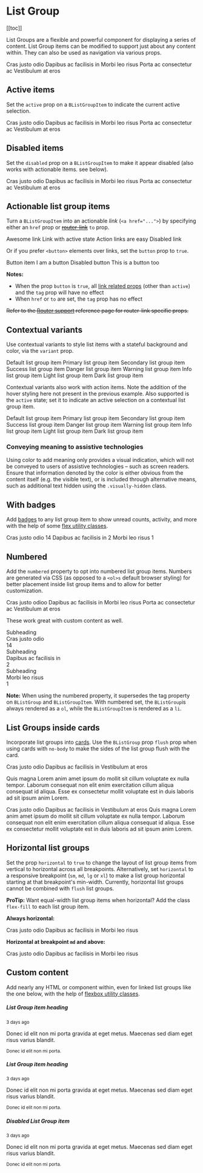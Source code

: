 # List Group

<ClientOnly>
  <Teleport to=".bd-toc">

[[toc]]

  </Teleport>
</ClientOnly>

<div class="lead mb-5">

List Groups are a flexible and powerful component for displaying a series of content. List Group items can be modified to support just about any content within. They can also be used as navigation via various props.

</div>

<HighlightCard>
  <BListGroup>
    <BListGroupItem>Cras justo odio</BListGroupItem>
    <BListGroupItem>Dapibus ac facilisis in</BListGroupItem>
    <BListGroupItem>Morbi leo risus</BListGroupItem>
    <BListGroupItem>Porta ac consectetur ac</BListGroupItem>
    <BListGroupItem>Vestibulum at eros</BListGroupItem>
  </BListGroup>
  <template #html>

```vue-html
<BListGroup>
  <BListGroupItem>Cras justo odio</BListGroupItem>
  <BListGroupItem>Dapibus ac facilisis in</BListGroupItem>
  <BListGroupItem>Morbi leo risus</BListGroupItem>
  <BListGroupItem>Porta ac consectetur ac</BListGroupItem>
  <BListGroupItem>Vestibulum at eros</BListGroupItem>
</BListGroup>
```

  </template>
</HighlightCard>

## Active items

Set the `active` prop on a `BListGroupItem` to indicate the current active selection.

<HighlightCard>
  <BListGroup>
    <BListGroupItem>Cras justo odio</BListGroupItem>
    <BListGroupItem active>Dapibus ac facilisis in</BListGroupItem>
    <BListGroupItem>Morbi leo risus</BListGroupItem>
    <BListGroupItem>Porta ac consectetur ac</BListGroupItem>
    <BListGroupItem>Vestibulum at eros</BListGroupItem>
  </BListGroup>
  <template #html>

```vue-html
<BListGroup>
  <BListGroupItem>Cras justo odio</BListGroupItem>
  <BListGroupItem active>Dapibus ac facilisis in</BListGroupItem>
  <BListGroupItem>Morbi leo risus</BListGroupItem>
  <BListGroupItem>Porta ac consectetur ac</BListGroupItem>
  <BListGroupItem>Vestibulum at eros</BListGroupItem>
</BListGroup>
```

  </template>
</HighlightCard>

## Disabled items

Set the `disabled` prop on a `BListGroupItem` to make it appear disabled (also works with
actionable items. see below).

<HighlightCard>
  <BListGroup>
    <BListGroupItem disabled>Cras justo odio</BListGroupItem>
    <BListGroupItem>Dapibus ac facilisis in</BListGroupItem>
    <BListGroupItem>Morbi leo risus</BListGroupItem>
    <BListGroupItem disabled>Porta ac consectetur ac</BListGroupItem>
    <BListGroupItem>Vestibulum at eros</BListGroupItem>
  </BListGroup>
  <template #html>

```vue-html
<BListGroup>
  <BListGroupItem disabled>Cras justo odio</BListGroupItem>
  <BListGroupItem>Dapibus ac facilisis in</BListGroupItem>
  <BListGroupItem>Morbi leo risus</BListGroupItem>
  <BListGroupItem disabled>Porta ac consectetur ac</BListGroupItem>
  <BListGroupItem>Vestibulum at eros</BListGroupItem>
</BListGroup>
```

  </template>
</HighlightCard>

## Actionable list group items

Turn a `BListGroupItem` into an actionable _link_ (`<a href="...">`) by specifying either an
`href` prop or ~~[router-link](/docs/reference/router-links)~~ `to` prop.

<HighlightCard>
  <BListGroup>
    <BListGroupItem href="#some-link">Awesome link</BListGroupItem>
    <BListGroupItem href="#" active>Link with active state</BListGroupItem>
    <BListGroupItem href="#">Action links are easy</BListGroupItem>
    <BListGroupItem href="#foobar" disabled>Disabled link</BListGroupItem>
  </BListGroup>
  <template #html>

```vue-html
<BListGroup>
  <BListGroupItem href="#some-link">Awesome link</BListGroupItem>
  <BListGroupItem href="#" active>Link with active state</BListGroupItem>
  <BListGroupItem href="#">Action links are easy</BListGroupItem>
  <BListGroupItem href="#foobar" disabled>Disabled link</BListGroupItem>
</BListGroup>
```

  </template>
</HighlightCard>

Or if you prefer `<button>` elements over links, set the `button` prop to `true`.

<HighlightCard>
  <BListGroup>
    <BListGroupItem button>Button item</BListGroupItem>
    <BListGroupItem button>I am a button</BListGroupItem>
    <BListGroupItem button disabled>Disabled button</BListGroupItem>
    <BListGroupItem button>This is a button too</BListGroupItem>
  </BListGroup>
  <template #html>

```vue-html
<BListGroup>
  <BListGroupItem button>Button item</BListGroupItem>
  <BListGroupItem button>I am a button</BListGroupItem>
  <BListGroupItem button disabled>Disabled button</BListGroupItem>
  <BListGroupItem button>This is a button too</BListGroupItem>
</BListGroup>
```

  </template>
</HighlightCard>

**Notes:**

- When the prop `button` is `true`, all [link related props](/docs/components/link) (other than
  `active`) and the `tag` prop will have no effect
- When `href` or `to` are set, the `tag` prop has no effect

~~Refer to the [Router support](/docs/reference/router-links) reference page for router-link specific
props.~~

## Contextual variants

Use contextual variants to style list items with a stateful background and color, via the `variant`
prop.

<HighlightCard>
  <BListGroup>
    <BListGroupItem>Default list group item</BListGroupItem>
    <BListGroupItem variant="primary">Primary list group item</BListGroupItem>
    <BListGroupItem variant="secondary">Secondary list group item</BListGroupItem>
    <BListGroupItem variant="success">Success list group item</BListGroupItem>
    <BListGroupItem variant="danger">Danger list group item</BListGroupItem>
    <BListGroupItem variant="warning">Warning list group item</BListGroupItem>
    <BListGroupItem variant="info">Info list group item</BListGroupItem>
    <BListGroupItem variant="light">Light list group item</BListGroupItem>
    <BListGroupItem variant="dark">Dark list group item</BListGroupItem>
  </BListGroup>
  <template #html>

```vue-html
<BListGroup>
  <BListGroupItem>Default list group item</BListGroupItem>
  <BListGroupItem variant="primary">Primary list group item</BListGroupItem>
  <BListGroupItem variant="secondary">Secondary list group item</BListGroupItem>
  <BListGroupItem variant="success">Success list group item</BListGroupItem>
  <BListGroupItem variant="danger">Danger list group item</BListGroupItem>
  <BListGroupItem variant="warning">Warning list group item</BListGroupItem>
  <BListGroupItem variant="info">Info list group item</BListGroupItem>
  <BListGroupItem variant="light">Light list group item</BListGroupItem>
  <BListGroupItem variant="dark">Dark list group item</BListGroupItem>
</BListGroup>
```

  </template>
</HighlightCard>

Contextual variants also work with action items. Note the addition of the hover styling here not
present in the previous example. Also supported is the `active` state; set it to indicate an active
selection on a contextual list group item.

<HighlightCard>
  <BListGroup>
    <BListGroupItem href="#">Default list group item</BListGroupItem>
    <BListGroupItem href="#" variant="primary">Primary list group item</BListGroupItem>
    <BListGroupItem href="#" variant="secondary">Secondary list group item</BListGroupItem>
    <BListGroupItem href="#" variant="success">Success list group item</BListGroupItem>
    <BListGroupItem href="#" variant="danger">Danger list group item</BListGroupItem>
    <BListGroupItem href="#" variant="warning">Warning list group item</BListGroupItem>
    <BListGroupItem href="#" variant="info">Info list group item</BListGroupItem>
    <BListGroupItem href="#" variant="light">Light list group item</BListGroupItem>
    <BListGroupItem href="#" variant="dark">Dark list group item</BListGroupItem>
  </BListGroup>
  <template #html>

```vue-html
<BListGroup>
  <BListGroupItem href="#">Default list group item</BListGroupItem>
  <BListGroupItem href="#" variant="primary">Primary list group item</BListGroupItem>
  <BListGroupItem href="#" variant="secondary">Secondary list group item</BListGroupItem>
  <BListGroupItem href="#" variant="success">Success list group item</BListGroupItem>
  <BListGroupItem href="#" variant="danger">Danger list group item</BListGroupItem>
  <BListGroupItem href="#" variant="warning">Warning list group item</BListGroupItem>
  <BListGroupItem href="#" variant="info">Info list group item</BListGroupItem>
  <BListGroupItem href="#" variant="light">Light list group item</BListGroupItem>
  <BListGroupItem href="#" variant="dark">Dark list group item</BListGroupItem>
</BListGroup>
```

  </template>
</HighlightCard>

### Conveying meaning to assistive technologies

Using color to add meaning only provides a visual indication, which will not be conveyed to users of
assistive technologies – such as screen readers. Ensure that information denoted by the color is
either obvious from the content itself (e.g. the visible text), or is included through alternative
means, such as additional text hidden using the `.visually-hidden` class.

## With badges

Add [badges](/docs/components/badge) to any list group item to show unread counts, activity, and
more with the help of some [flex utility classes](/docs/reference/utility-classes).

<HighlightCard>
  <BListGroup>
    <BListGroupItem class="d-flex justify-content-between align-items-center">
      Cras justo odio
      <BBadge variant="primary" pill>14</BBadge>
    </BListGroupItem>
    <BListGroupItem class="d-flex justify-content-between align-items-center">
      Dapibus ac facilisis in
      <BBadge variant="primary" pill>2</BBadge>
    </BListGroupItem>
    <BListGroupItem class="d-flex justify-content-between align-items-center">
      Morbi leo risus
      <BBadge variant="primary" pill>1</BBadge>
    </BListGroupItem>
  </BListGroup>
  <template #html>

```vue-html
<BListGroup>
  <BListGroupItem class="d-flex justify-content-between align-items-center">
    Cras justo odio
    <BBadge variant="primary" pill>14</BBadge>
  </BListGroupItem>

  <BListGroupItem class="d-flex justify-content-between align-items-center">
    Dapibus ac facilisis in
    <BBadge variant="primary" pill>2</BBadge>
  </BListGroupItem>

  <BListGroupItem class="d-flex justify-content-between align-items-center">
    Morbi leo risus
    <BBadge variant="primary" pill>1</BBadge>
  </BListGroupItem>
</BListGroup>
```

  </template>
</HighlightCard>

## Numbered

Add the `numbered` property to opt into numbered list group items. Numbers are generated via CSS (as opposed to a `<ol>s` default browser styling) for better placement inside list group items and to allow for better customization.

<HighlightCard>
  <BListGroup numbered>
    <BListGroupItem>Cras justo odioo</BListGroupItem>
    <BListGroupItem>Dapibus ac facilisis in</BListGroupItem>
    <BListGroupItem>Morbi leo risus</BListGroupItem>
    <BListGroupItem>Porta ac consectetur ac</BListGroupItem>
    <BListGroupItem>Vestibulum at eros</BListGroupItem>
  </BListGroup>
  <template #html>

```vue-html
<BListGroup numbered>
  <BListGroupItem>Cras justo odioo</BListGroupItem>
  <BListGroupItem>Dapibus ac facilisis in</BListGroupItem>
  <BListGroupItem>Morbi leo risus</BListGroupItem>
  <BListGroupItem>Porta ac consectetur ac</BListGroupItem>
  <BListGroupItem>Vestibulum at eros</BListGroupItem>
</BListGroup>
```

  </template>
</HighlightCard>

These work great with custom content as well.

<HighlightCard>
  <BListGroup numbered>
    <BListGroupItem class="d-flex justify-content-between align-items-start">
      <div class="ms-2 me-auto">
        <div class="fw-bold">Subheading</div>
        Cras justo odio
      </div>
      <BBadge variant="primary" pill>14</BBadge>
    </BListGroupItem>
    <BListGroupItem class="d-flex justify-content-between align-items-start">
      <div class="ms-2 me-auto">
        <div class="fw-bold">Subheading</div>
        Dapibus ac facilisis in
        </div>
        <BBadge variant="primary" pill>2</BBadge>
    </BListGroupItem>
    <BListGroupItem class="d-flex justify-content-between align-items-start">
      <div class="ms-2 me-auto">
        <div class="fw-bold">Subheading</div>
        Morbi leo risus
      </div>
      <BBadge variant="primary" pill>1</BBadge>
    </BListGroupItem>
  </BListGroup>
  <template #html>

```vue-html
<BListGroup numbered>
  <BListGroupItem class="d-flex justify-content-between align-items-start">
    <div class="ms-2 me-auto">
      <div class="fw-bold">Subheading</div>
      Cras justo odio
    </div>
    <BBadge variant="primary" pill>14</BBadge>
  </BListGroupItem>

  <BListGroupItem class="d-flex justify-content-between align-items-start">
    <div class="ms-2 me-auto">
      <div class="fw-bold">Subheading</div>
      Dapibus ac facilisis in
    </div>
    <BBadge variant="primary" pill>2</BBadge>
  </BListGroupItem>

  <BListGroupItem class="d-flex justify-content-between align-items-start">
    <div class="ms-2 me-auto">
      <div class="fw-bold">Subheading</div>
      Morbi leo risus
    </div>
    <BBadge variant="primary" pill>1</BBadge>
  </BListGroupItem>
</BListGroup>
```

  </template>
</HighlightCard>

**Note:** When using the numbered property, it supersedes the tag property on `BListGroup` and `BListGroupItem`.
With numbered set, the `BListGroup`is always rendered as a `ol`, while the `BListGroupItem` is rendered as a `li`.

## List Groups inside cards

Incorporate list groups into [cards](/docs/components/card). Use the `BListGroup` prop `flush`
prop when using cards with `no-body` to make the sides of the list group flush with the card.

<HighlightCard>
  <BCardGroup deck>
    <BCard header="Card with list group">
      <BListGroup>
        <BListGroupItem href="#">Cras justo odio</BListGroupItem>
        <BListGroupItem href="#">Dapibus ac facilisis in</BListGroupItem>
        <BListGroupItem href="#">Vestibulum at eros</BListGroupItem>
      </BListGroup>
      <p class="card-text mt-2">
        Quis magna Lorem anim amet ipsum do mollit sit cillum voluptate ex nulla tempor. Laborum
        consequat non elit enim exercitation cillum aliqua consequat id aliqua. Esse ex consectetur
        mollit voluptate est in duis laboris ad sit ipsum anim Lorem.
      </p>
    </BCard>
    <BCard no-body header="Card with flush list group">
      <BListGroup flush>
        <BListGroupItem href="#">Cras justo odio</BListGroupItem>
        <BListGroupItem href="#">Dapibus ac facilisis in</BListGroupItem>
        <BListGroupItem href="#">Vestibulum at eros</BListGroupItem>
      </BListGroup>
      <BCardBody>
        Quis magna Lorem anim amet ipsum do mollit sit cillum voluptate ex nulla tempor. Laborum
        consequat non elit enim exercitation cillum aliqua consequat id aliqua. Esse ex consectetur
        mollit voluptate est in duis laboris ad sit ipsum anim Lorem.
      </BCardBody>
    </BCard>
  </BCardGroup>
  <template #html>

```vue-html
<BCardGroup deck>
  <BCard header="Card with list group">
    <BListGroup>
      <BListGroupItem href="#">Cras justo odio</BListGroupItem>
      <BListGroupItem href="#">Dapibus ac facilisis in</BListGroupItem>
      <BListGroupItem href="#">Vestibulum at eros</BListGroupItem>
    </BListGroup>

    <p class="card-text mt-2">
      Quis magna Lorem anim amet ipsum do mollit sit cillum voluptate ex nulla tempor. Laborum
      consequat non elit enim exercitation cillum aliqua consequat id aliqua. Esse ex consectetur
      mollit voluptate est in duis laboris ad sit ipsum anim Lorem.
    </p>
  </BCard>

  <BCard no-body header="Card with flush list group">
    <BListGroup flush>
      <BListGroupItem href="#">Cras justo odio</BListGroupItem>
      <BListGroupItem href="#">Dapibus ac facilisis in</BListGroupItem>
      <BListGroupItem href="#">Vestibulum at eros</BListGroupItem>
    </BListGroup>

    <BCardBody>
      Quis magna Lorem anim amet ipsum do mollit sit cillum voluptate ex nulla tempor. Laborum
      consequat non elit enim exercitation cillum aliqua consequat id aliqua. Esse ex consectetur
      mollit voluptate est in duis laboris ad sit ipsum anim Lorem.
    </BCardBody>
  </BCard>
</BCardGroup>
```

  </template>
</HighlightCard>

## Horizontal list groups

Set the prop `horizontal` to `true` to change the layout of list group items from vertical to
horizontal across all breakpoints. Alternatively, set `horizontal` to a responsive breakpoint (`sm`,
`md`, `lg` or `xl`) to make a list group horizontal starting at that breakpoint's min-width.
Currently, horizontal list groups cannot be combined with `flush` list groups.

**ProTip:** Want equal-width list group items when horizontal? Add the class `flex-fill` to each
list group item.

**Always horizontal:**

<HighlightCard>
  <BListGroup horizontal>
    <BListGroupItem>Cras justo odio</BListGroupItem>
    <BListGroupItem>Dapibus ac facilisis in</BListGroupItem>
    <BListGroupItem>Morbi leo risus</BListGroupItem>
  </BListGroup>
  <template #html>

```vue-html
<BListGroup horizontal>
  <BListGroupItem>Cras justo odio</BListGroupItem>
  <BListGroupItem>Dapibus ac facilisis in</BListGroupItem>
  <BListGroupItem>Morbi leo risus</BListGroupItem>
</BListGroup>
```

  </template>
</HighlightCard>

**Horizontal at breakpoint `md` and above:**

<HighlightCard>
  <BListGroup horizontal="md">
    <BListGroupItem>Cras justo odio</BListGroupItem>
    <BListGroupItem>Dapibus ac facilisis in</BListGroupItem>
    <BListGroupItem>Morbi leo risus</BListGroupItem>
  </BListGroup>
  <template #html>

```vue-html
<BListGroup horizontal="md">
  <BListGroupItem>Cras justo odio</BListGroupItem>
  <BListGroupItem>Dapibus ac facilisis in</BListGroupItem>
  <BListGroupItem>Morbi leo risus</BListGroupItem>
</BListGroup>
```

  </template>
</HighlightCard>

## Custom content

Add nearly any HTML or component within, even for linked list groups like the one below, with the
help of [flexbox utility classes](/docs/reference/utility-classes).

<HighlightCard>
  <BListGroup>
    <BListGroupItem href="#" active class="flex-column align-items-start">
        <div class="d-flex w-100 justify-content-between">
          <h5 class="mb-1">List Group item heading</h5>
          <small>3 days ago</small>
        </div>
        <p class="mb-1">
          Donec id elit non mi porta gravida at eget metus. Maecenas sed diam eget risus varius blandit.
        </p>
        <small>Donec id elit non mi porta.</small>
    </BListGroupItem>
    <BListGroupItem href="#" class="flex-column align-items-start">
      <div class="d-flex w-100 justify-content-between">
        <h5 class="mb-1">List Group item heading</h5>
        <small class="text-muted">3 days ago</small>
      </div>
      <p class="mb-1">
      Donec id elit non mi porta gravida at eget metus. Maecenas sed diam eget risus varius blandit.
      </p>
      <small class="text-muted">Donec id elit non mi porta.</small>
    </BListGroupItem>
    <BListGroupItem href="#" disabled class="flex-column align-items-start">
      <div class="d-flex w-100 justify-content-between">
        <h5 class="mb-1">Disabled List Group item</h5>
        <small class="text-muted">3 days ago</small>
      </div>
      <p class="mb-1">
      Donec id elit non mi porta gravida at eget metus. Maecenas sed diam eget risus varius blandit.
      </p>
      <small class="text-muted">Donec id elit non mi porta.</small>
    </BListGroupItem>
  </BListGroup>
  <template #html>

```vue-html
<BListGroup>
  <BListGroupItem href="#" active class="flex-column align-items-start">
    <div class="d-flex w-100 justify-content-between">
      <h5 class="mb-1">List Group item heading</h5>
      <small>3 days ago</small>
    </div>

    <p class="mb-1">
      Donec id elit non mi porta gravida at eget metus. Maecenas sed diam eget risus varius blandit.
    </p>

    <small>Donec id elit non mi porta.</small>
  </BListGroupItem>

  <BListGroupItem href="#" class="flex-column align-items-start">
    <div class="d-flex w-100 justify-content-between">
      <h5 class="mb-1">List Group item heading</h5>
      <small class="text-muted">3 days ago</small>
    </div>

    <p class="mb-1">
      Donec id elit non mi porta gravida at eget metus. Maecenas sed diam eget risus varius blandit.
    </p>

    <small class="text-muted">Donec id elit non mi porta.</small>
  </BListGroupItem>

  <BListGroupItem href="#" disabled class="flex-column align-items-start">
    <div class="d-flex w-100 justify-content-between">
      <h5 class="mb-1">Disabled List Group item</h5>
      <small class="text-muted">3 days ago</small>
    </div>

    <p class="mb-1">
      Donec id elit non mi porta gravida at eget metus. Maecenas sed diam eget risus varius blandit.
    </p>

    <small class="text-muted">Donec id elit non mi porta.</small>
  </BListGroupItem>
</BListGroup>
```

  </template>
</HighlightCard>

<ComponentReference :data="data" />

<script setup lang="ts">
import {data} from '../../data/components/listGroup.data'
import ComponentReference from '../../components/ComponentReference.vue'
import HighlightCard from '../../components/HighlightCard.vue'
import {BCard, BCardBody, BListGroup, BBadge, BCardGroup, BListGroupItem} from 'bootstrap-vue-next'
</script>
